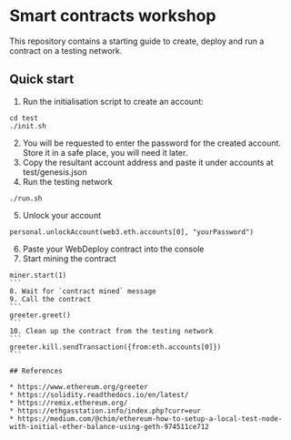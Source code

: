 # Smart contracts workshop

This repository contains a starting guide to create, deploy and run a contract on a testing network.

## Quick start
1. Run the initialisation script to create an account:
```
cd test
./init.sh
```
2. You will be requested to enter the password for the created account. Store it in a safe place, you will need it later.
3. Copy the resultant account address and paste it under accounts at test/genesis.json
4. Run the testing network
```
./run.sh
```
5. Unlock your account
```
personal.unlockAccount(web3.eth.accounts[0], "yourPassword")
```
6. Paste your WebDeploy contract into the console
7. Start mining the contract
````
miner.start(1)
```
8. Wait for `contract mined` message
9. Call the contract
```
greeter.greet()
```
10. Clean up the contract from the testing network
```
greeter.kill.sendTransaction({from:eth.accounts[0]})
```

## References

* https://www.ethereum.org/greeter
* https://solidity.readthedocs.io/en/latest/
* https://remix.ethereum.org/
* https://ethgasstation.info/index.php?curr=eur
* https://medium.com/@chim/ethereum-how-to-setup-a-local-test-node-with-initial-ether-balance-using-geth-974511ce712
